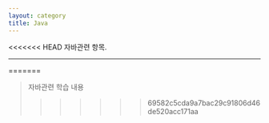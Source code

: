 ```yaml
---
layout: category
title: Java
---
```


<<<<<<< HEAD
자바관련 항목.
***
=======
> 자바관련 학습 내용
>>>>>>> 69582c5cda9a7bac29c91806d46de520acc171aa

